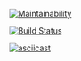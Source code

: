 [![Maintainability](https://api.codeclimate.com/v1/badges/a99a88d28ad37a79dbf6/maintainability)](https://codeclimate.com/github/codeclimate/codeclimate/maintainability)

[![Build Status](https://travis-ci.org/ramzesnic/project-lvl2-s443.svg?branch=master)](https://travis-ci.org/ramzesnic/project-lvl2-s443)

[![asciicast](https://asciinema.org/a/1gcAttZdIlYeHc67CbJiPf54U.svg)](https://asciinema.org/a/1gcAttZdIlYeHc67CbJiPf54U)